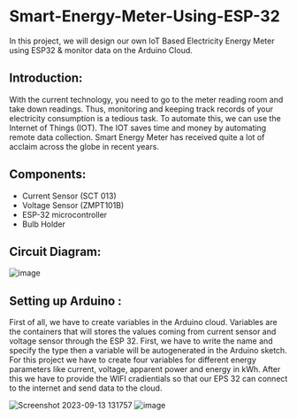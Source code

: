 # Smart-Energy-Meter-Using-ESP-32


In this project, we will design our own IoT Based Electricity Energy Meter using ESP32 & monitor data on the Arduino Cloud. 

## Introduction:
With the current technology, you need to go to the meter reading room and take down readings. Thus, monitoring and keeping track records of your electricity consumption is a tedious task. To automate this, we can use the Internet of Things (IOT). The IOT saves time and money by automating remote data collection. Smart Energy Meter has received quite a lot of acclaim across the globe in recent years.

## Components:
- Current Sensor (SCT 013)  
- Voltage Sensor (ZMPT101B)
- ESP-32 microcontroller
- Bulb Holder 
## Circuit Diagram:
   ![image](https://github.com/Ismaeel53/Smart-Energy-Meter-Using-ESP-32-/assets/127503048/23b1a83a-69f6-48c3-9bb3-f153cd2c934f)
 
## Setting up Arduino :
First of all, we have to create variables in the Arduino cloud. Variables are the containers that will stores the values coming from current sensor and voltage sensor through the ESP 32.
First, we have to write the name and specify the type then a variable will be autogenerated in the Arduino sketch.                
For this project we have to create four variables for different energy parameters like current, voltage, apparent power and energy in kWh.
After this we have to provide the WIFI cradientials so that our EPS 32 can connect to the internet and send data to the cloud. 

![Screenshot 2023-09-13 131757](https://github.com/Ismaeel53/Smart-Energy-Meter-Using-ESP-32-/assets/127503048/f9e03b4a-430b-4c07-93b8-88ea7c0c316e)
![image](https://github.com/Ismaeel53/Smart-Energy-Meter-Using-ESP-32-/assets/127503048/16f2d6e1-d6d5-4457-b996-e1b2b1477506)

